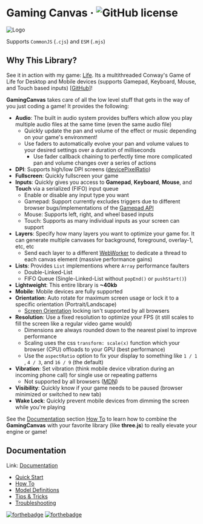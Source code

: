 # Gaming Canvas &middot; ![GitHub license](https://img.shields.io/badge/license-MIT-blue.svg)

![Logo](https://gaming-canvas.org/img/logo.webp)

Supports `CommonJS` (`.cjs`) and `ESM` (`.mjs`)

## Why This Library?

See it in action with my game: [Life](https://app.tknight.dev/game/life/index.html?perf=true). Its a multithreaded Conway's Game of Life for Desktop and Mobile devices (supports Gamepad, Keyboard, Mouse, and Touch based inputs) [[GitHub](https://github.com/tknight-dev/life)]!

**GamingCanvas** takes care of all the low level stuff that gets in the way of you just coding a game! It provides the following:

- **Audio**: The built in audio system provides buffers which allow you play multiple audio files at the same time (even the same audio file)
    - Quickly update the pan and volume of the effect or music depending on your game's environment!
    - Use faders to automatically evolve your pan and volume values to your desired settings over a duration of milliseconds
        - Use fader callback chaining to perfectly time more complicated pan and volume changes over a series of actions
- **DPI**: Supports high/low DPI screens ([devicePixelRatio](https://developer.mozilla.org/en-US/docs/Web/API/Window/devicePixelRatio))
- **Fullscreen**: Quickly fullscreen your game
- **Inputs**: Quickly gives you access to **Gamepad**, **Keyboard**, **Mouse**, and **Touch** via a serialized (FIFO) input queue
    - Enable or disable any input type you want
    - Gamepad: Support currently excludes triggers due to different browser bugs/implementations of the [Gamepad API](https://developer.mozilla.org/en-US/docs/Web/API/Gamepad_API)
    - Mouse: Supports left, right, and wheel based inputs
    - Touch: Supports as many individual inputs as your screen can support
- **Layers**: Specify how many layers you want to optimize your game for. It can generate multiple canvases for background, foreground, overlay-1, etc, etc
    - Send each layer to a different [WebWorker](https://developer.mozilla.org/en-US/docs/Web/API/Web_Workers_API/Using_web_workers) to dedicate a thread to each canvas element (massive performance gains)
- **Lists**: Provides `List` implementions where `Array` performance faulters
    - Double-Linked-List
    - FIFO Queue (Single-Linked-List without `popEnd()` or `pushStart()`)
- **Lightweight**: This entire library is **~40kb**
- **Mobile**: Mobile devices are fully supported
- **Orientation**: Auto rotate for maximum screen usage or lock it to a specific orientation (Portrait/Landscape)
    - [Screen Orientation](https://developer.mozilla.org/en-US/docs/Web/API/ScreenOrientation/lock) locking isn't supported by all browsers
- **Resolution**: Use a fixed resolution to optimize your FPS (it still scales to fill the screen like a regular video game would)
    - Dimensions are always rounded down to the nearest pixel to improve performance
    - Scaling uses the css `transform: scale(x)` function which your browser (CPU) offloads to your GPU (best performance)
    - Use the `aspectRatio` option to fix your display to something like `1 / 1 `, `4 / 3`, and `16 / 9` (the default)
- **Vibration**: Set vibration (think mobile device vibration during an incoming phone call) for single use or repeating patterns
    - Not supported by all browsers ([MDN](https://developer.mozilla.org/en-US/docs/Web/API/Vibration_API))
- **Visibility**: Quickly know if your game needs to be paused (browser minimized or switched to new tab)
- **Wake Lock**: Quickly prevent mobile devices from dimming the screen while you're playing

See the [Documentation](https://gaming-canvas.org/) section [How To](https://gaming-canvas.org/category/how-to) to learn how to combine the **GamingCanvas** with your favorite library (like **three.js**) to really elevate your engine or game!

## Documentation

Link: [Documentation](https://gaming-canvas.org/)

- [Quick Start](https://gaming-canvas.org/)
- [How To](https://gaming-canvas.org/category/how-to)
- [Model Definitions](https://gaming-canvas.org/category/model-definitions)
- [Tips & Tricks](https://gaming-canvas.org/category/tips--tricks)
- [Troubleshooting](https://gaming-canvas.org/troubleshooting)

[![forthebadge](https://img.shields.io/badge/made%20with-%20typescript-C1282D.svg?logo=typescript&style=for-the-badge)](https://www.typescriptlang.org/) [![forthebadge](https://img.shields.io/badge/powered%20by-%20github-7116FB.svg?logo=github&style=for-the-badge)](https://www.github.com/)
